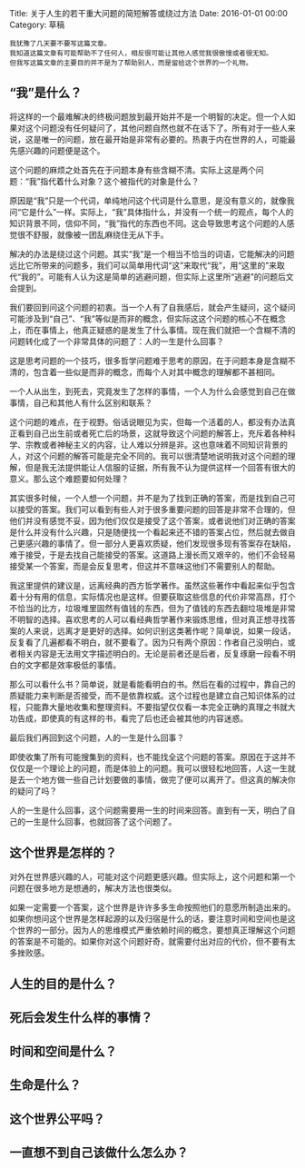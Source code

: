 Title: 关于人生的若干重大问题的简短解答或绕过方法
Date: 2016-01-01 00:00
Category: 草稿

```
我犹豫了几天要不要写这篇文章。
我知道这篇文章有可能帮助不了任何人，相反很可能让其他人感觉我很傲慢或者很无知。
但我写这篇文章的主要目的并不是为了帮助别人，而是留给这个世界的一个礼物。
```

## “我”是什么？

将这样的一个最难解决的终极问题放到最开始并不是一个明智的决定。但一个人如果对这个问题没有任何疑问了，其他问题自然也就不在话下了。所有对于一些人来说，这是唯一的问题，放在最开始是非常有必要的。热衷于内在世界的人，可能最先感兴趣的问题便是这个。

这个问题的麻烦之处首先在于问题本身有些含糊不清。实际上这是两个问题：“我”指代着什么对象？这个被指代的对象是什么？

原因是“我”只是一个代词，单纯地问这个代词是什么意思，是没有意义的，就像我问“它是什么”一样。实际上，“我”具体指什么，并没有一个统一的观点，每个人的知识背景不同，信仰不同，“我”指代的东西也不同。这会导致思考这个问题的人感觉很不舒服，就像被一团乱麻绕住无从下手。

解决的办法是绕过这个问题。其实“我”是一个相当不恰当的词语，它能解决的问题远比它所带来的问题多，我们可以简单用代词“这”来取代“我”，用“这里的”来取代“我的”。可能有人认为这是简单的逃避问题，但实际上这里所“逃避”的问题后文会提到。

我们要回到问这个问题的初衷。当一个人有了自我感后，就会产生疑问，这个疑问可能涉及到“自己”、“我”等似是而非的概念，但实际这这个问题的核心不在概念上，而在事情上，他真正疑惑的是发生了什么事情。现在我们就把一个含糊不清的问题转化成了一个非常具体的问题了：人的一生是什么回事？

这是思考问题的一个技巧，很多哲学问题难于思考的原因，在于问题本身是含糊不清的，包含着一些似是而非的概念，而每个人对其中概念的理解都不甚相同。

一个人从出生，到死去，究竟发生了怎样的事情，一个人为什么会感觉到自己在做事情，自己和其他人有什么区别和联系？

这个问题的难点，在于视野。俗话说眼见为实，但每一个活着的人，都没有办法真正看到自己出生前或者死亡后的场景，这就导致这个问题的解答上，充斥着各种科学、宗教或者神秘主义的内容，让人难以分辨是非。这也意味着不同知识背景的人，对这个问题的解答可能是完全不同的。我可以很清楚地说明我对这个问题的理解，但是我无法提供能让人信服的证据，所有我不认为提供这样一个回答有很大的意义。那么这个难题要如何处理？

其实很多时候，一个人想一个问题，并不是为了找到正确的答案，而是找到自己可以接受的答案。我们可以看到有些人对于很多重要问题的回答是非常不合理的，但他们并没有感觉不妥，因为他们仅仅是接受了这个答案，或者说他们对正确的答案是什么并没有什么兴趣，只是随便找一个看起来还不错的答案占位，然后就去做自己更感兴趣的事情了。但一部分人更喜欢质疑，他们发现很多现有答案存在缺陷，难于接受，于是去找自己能接受的答案。这道路上漫长而又艰辛的，他们不会轻易接受某一个答案，而是会反复思考，但这并不意味这他们不需要别人的帮助。

我这里提供的建议是，远离经典的西方哲学著作。虽然这些著作中看起来似乎包含着十分有用的信息，实际情况也是这样。但要获取这些信息的代价非常高昂，打个不恰当的比方，垃圾堆里固然有值钱的东西，但为了值钱的东西去翻垃圾堆是非常不明智的选择。喜欢思考的人可以看经典哲学著作来锻炼思维，但对真正想寻找答案的人来说，远离才是更好的选择。如何识别这类著作呢？简单说，如果一段话，反复看了几遍都看不明白，就不要看了。因为只有两个原因：作者自己没明白，或者相关内容是无法用文字描述明白的。无论是前者还是后者，反复琢磨一段看不明白的文字都是效率极低的事情。

那么可以看什么书？简单说，就是看能看明白的书。然后在看的过程中，靠自己的质疑能力来判断是否接受，而不是依靠权威。这个过程也是建立自己知识体系的过程，只能靠大量地收集和整理资料。不要指望仅仅看一本完全正确的真理之书就大功告成，即使真的有这样的书，看完了后也还会被其他的内容迷惑。

最后我们再回到这个问题，人的一生是什么回事？

即使收集了所有可能搜集到的资料，也不能找全这个问题的答案。原因在于这并不仅仅是一个理论上的问题，而是体验上的问题。我可以很轻松地回答，人这一生就是去一个地方做一些自己计划要做的事情，做完了便可以离开了。但这真的解决你的疑问了吗？

人的一生是什么回事，这个问题需要用一生的时间来回答。直到有一天，明白了自己的一生是什么回事，也就回答了这个问题了。

## 这个世界是怎样的？

对外在世界感兴趣的人，可能对这个问题更感兴趣。但实际上，这个问题和第一个问题在很多地方是想通的，解决方法也很类似。

如果一定需要一个答案，这个世界是许许多多生命按照他们的意愿所制造出来的。如果你想问这个世界是怎样起源的以及归宿是什么的话，要注意时间和空间也是这个世界的一部分。因为人的思维模式严重依赖时间的概念，要想真正理解这个问题的答案是不可能的。如果你对这个问题好奇，就需要付出对应的代价，但不要有太多挫败感。

## 人生的目的是什么？

## 死后会发生什么样的事情？

## 时间和空间是什么？

## 生命是什么？

## 这个世界公平吗？

## 一直想不到自己该做什么怎么办？
